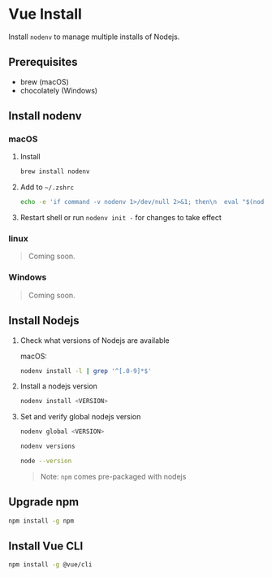 # Vue Install

Install `nodenv` to manage multiple installs of Nodejs.

## Prerequisites

- brew (macOS)
- chocolately (Windows)

## Install nodenv

### macOS

1. Install

    ```zsh
    brew install nodenv
    ```

2. Add to `~/.zshrc`

    ```zsh
    echo -e 'if command -v nodenv 1>/dev/null 2>&1; then\n  eval "$(nodenv init -)"\nfi' >> ~/.zshrc
    ```

3. Restart shell or run `nodenv init -` for changes to take effect

### linux

<!-- TODO: add linux installation steps -->

> Coming soon.

### Windows

<!-- TODO: add Windows installation steps -->

> Coming soon.

## Install Nodejs

1. Check what versions of Nodejs are available

    macOS:

    ```zsh
    nodenv install -l | grep '^[.0-9]*$'
    ```

2. Install a nodejs version

    ```zsh
    nodenv install <VERSION>
    ```

3. Set and verify global nodejs version

    ```zsh
    nodenv global <VERSION>
    ```

    ```zsh
    nodenv versions
    ```

    ```zsh
    node --version
    ```

    > Note: `npm` comes pre-packaged with nodejs

## Upgrade npm

```zsh
npm install -g npm
```

## Install Vue CLI

```zsh
npm install -g @vue/cli
```

